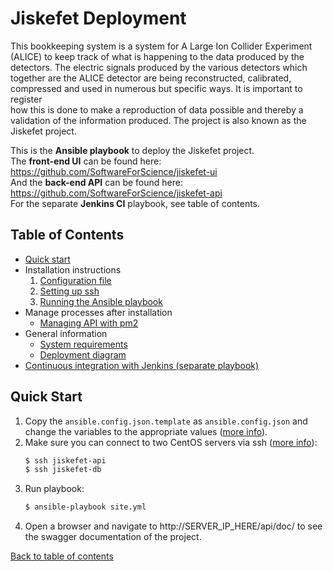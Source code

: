 # Jiskefet Deployment

This bookkeeping system is a system for A Large Ion Collider Experiment
(ALICE) to keep track of what is happening to the data produced by the detectors. The electric signals produced by the various detectors which
together are the ALICE detector are being reconstructed, calibrated, compressed and used in numerous but specific ways. It is important to register  
how this is done to make a reproduction of data possible and thereby a validation of the information produced. The project is also known as the
Jiskefet project.

This is the **Ansible playbook** to deploy the Jiskefet project.   
The **front-end UI** can be found here: https://github.com/SoftwareForScience/jiskefet-ui  
And the **back-end API** can be found here: https://github.com/SoftwareForScience/jiskefet-api  
For the separate **Jenkins CI** playbook, see table of contents.
 
## Table of Contents

- [Quick start](#quick-start)
- Installation instructions
  1. [Configuration file](docs/configuration_file.md)
  2. [Setting up ssh](docs/setting_up_ssh.md)
  3. [Running the Ansible playbook](docs/running_ansible.md)
- Manage processes after installation
  - [Managing API with pm2](docs/managing_processes.md)
- General information
  - [System requirements](docs/system_requirements.md)
  - [Deployment diagram](docs/deployment_diagram.md)
-  [Continuous integration with Jenkins (separate playbook)](ci/README.md)


## Quick Start

1. Copy the `ansible.config.json.template` as `ansible.config.json` and change the variables to the appropriate values ([more info](docs/configuration_file.md)).
2. Make sure you can connect to two CentOS servers via ssh ([more info](docs/setting_up_ssh.md)):
    ```bash 
    $ ssh jiskefet-api
    $ ssh jiskefet-db
    ```
3. Run playbook: 
    ```bash
    $ ansible-playbook site.yml
    ```
4. Open a browser and navigate to http://SERVER_IP_HERE/api/doc/ to see the swagger documentation of the project.

[Back to table of contents](#table-of-contents)
